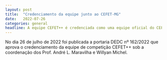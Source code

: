 ```yaml
---
layout: post
title:  "Credenciamento da equipe junto ao CEFET-MG"
date:   2022-07-26
categories: general
headline: A equipe CEFET++ é credenciada como uma equipe oficial do CEFET-MG
---
```


No dia 26 de julho de 2022 foi publicada a portaria DEDC nº 162/2022 que aprova o credenciamento da equipe de competição CEFET++ sob a coordenação dos Prof. André L. Maravilha e Willyan Michel.
